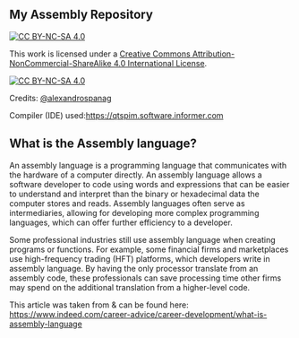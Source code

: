 My Assembly Repository
----

[![CC BY-NC-SA 4.0][cc-by-nc-sa-shield]][cc-by-nc-sa]

This work is licensed under a
[Creative Commons Attribution-NonCommercial-ShareAlike 4.0 International License][cc-by-nc-sa].

[![CC BY-NC-SA 4.0][cc-by-nc-sa-image]][cc-by-nc-sa]

[cc-by-nc-sa]: http://creativecommons.org/licenses/by-nc-sa/4.0/
[cc-by-nc-sa-image]: https://licensebuttons.net/l/by-nc-sa/4.0/88x31.png
[cc-by-nc-sa-shield]: https://img.shields.io/badge/License-CC%20BY--NC--SA%204.0-lightgrey.svg


Credits: [@alexandrospanag](https://github.com/alexandrospanag)


Compiler (IDE) used:https://qtspim.software.informer.com



What is the Assembly language?
----


An assembly language is a programming language that communicates with the hardware of a computer directly. An assembly language allows a software developer to code using words and expressions that can be easier to understand and interpret than the binary or hexadecimal data the computer stores and reads. Assembly languages often serve as intermediaries, allowing for developing more complex programming languages, which can offer further efficiency to a developer.

Some professional industries still use assembly language when creating programs or functions. For example, some financial firms and marketplaces use high-frequency trading (HFT) platforms, which developers write in assembly language. By having the only processor translate from an assembly code, these professionals can save processing time other firms may spend on the additional translation from a higher-level code.

This article was taken from & can be found here: https://www.indeed.com/career-advice/career-development/what-is-assembly-language

